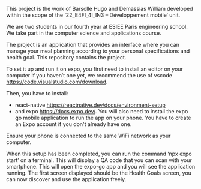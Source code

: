 This project is the work of Barsolle Hugo and Demassias William developed within the scope of the ‘22_E4FI_4I_IN3 – Développement mobile’ unit. 

We are two students in our fourth year at ESIEE Paris engineering school. We take part in the computer science and applications course.

The project is an application that provides an interface where you can manage your meal planning according to your personal specifications and health goal.
This repository contains the project. 

To set it up and run it on expo, you first need to install an editor on your computer if you haven’t one yet, we recommend the use of vscode https://code.visualstudio.com/download. 

Then, you have to install:
- react-native https://reactnative.dev/docs/environment-setup
- and expo https://docs.expo.dev/. You will also need to install the expo go mobile application to run the app on your phone. 
You have to create an Expo account if you don't already have one.

Ensure your phone is connected to the same WiFi network as your computer. 

When this setup has been completed, you can run the command ‘npx expo start’ on a terminal. 
This will display a QA code that you can scan with your smartphone. 
This will open the expo-go app and you will see the application running.
The first screen displayed should be the Health Goals screen, you can now discover and use the application freely.
